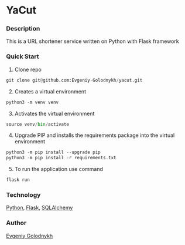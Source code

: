 # YaCut

### Description
This is a URL shortener service written on Python with Flask framework

### Quick Start
1. Clone repo
```python
git clone git@github.com:Evgeniy-Golodnykh/yacut.git
```
2. Creates a virtual environment
```python
python3 -m venv venv
```
3. Activates the virtual environment
```python
source venv/bin/activate
```
4. Upgrade PIP and installs the requirements package into the virtual environment
```python
python3 -m pip install --upgrade pip
python3 -m pip install -r requirements.txt
```
5. To run the application use command
```python
flask run
```

### Technology
[Python](https://www.python.org), [Flask](https://flask.palletsprojects.com), [SQLAlchemy](https://www.sqlalchemy.org)

### Author
[Evgeniy Golodnykh](https://github.com/Evgeniy-Golodnykh)